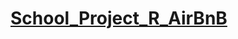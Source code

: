 # [School_Project_R_AirBnB](https://github.com/Evank2023/School_Project_R_AirBnB/blob/main/AirBnb%20analysis.pdf)



